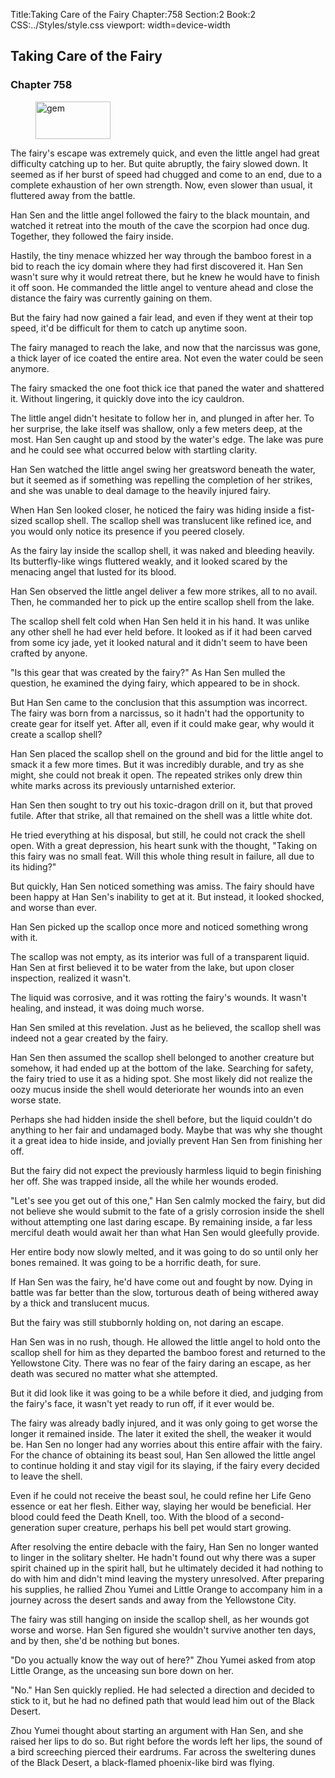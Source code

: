 Title:Taking Care of the Fairy 
Chapter:758 
Section:2 
Book:2 
CSS:../Styles/style.css 
viewport: width=device-width
  
## Taking Care of the Fairy
### Chapter 758
  
<figure>
	<img src="../Images/gem.gif" alt="gem" id="gem" width="120" height="60" />
</figure>
  

  
The fairy's escape was extremely quick, and even the little angel had great difficulty catching up to her. But quite abruptly, the fairy slowed down. It seemed as if her burst of speed had chugged and come to an end, due to a complete exhaustion of her own strength. Now, even slower than usual, it fluttered away from the battle.

Han Sen and the little angel followed the fairy to the black mountain, and watched it retreat into the mouth of the cave the scorpion had once dug. Together, they followed the fairy inside.

Hastily, the tiny menace whizzed her way through the bamboo forest in a bid to reach the icy domain where they had first discovered it. Han Sen wasn't sure why it would retreat there, but he knew he would have to finish it off soon. He commanded the little angel to venture ahead and close the distance the fairy was currently gaining on them.

But the fairy had now gained a fair lead, and even if they went at their top speed, it'd be difficult for them to catch up anytime soon.

The fairy managed to reach the lake, and now that the narcissus was gone, a thick layer of ice coated the entire area. Not even the water could be seen anymore.

The fairy smacked the one foot thick ice that paned the water and shattered it. Without lingering, it quickly dove into the icy cauldron.

The little angel didn't hesitate to follow her in, and plunged in after her. To her surprise, the lake itself was shallow, only a few meters deep, at the most. Han Sen caught up and stood by the water's edge. The lake was pure and he could see what occurred below with startling clarity.

Han Sen watched the little angel swing her greatsword beneath the water, but it seemed as if something was repelling the completion of her strikes, and she was unable to deal damage to the heavily injured fairy.

When Han Sen looked closer, he noticed the fairy was hiding inside a fist-sized scallop shell. The scallop shell was translucent like refined ice, and you would only notice its presence if you peered closely.

As the fairy lay inside the scallop shell, it was naked and bleeding heavily. Its butterfly-like wings fluttered weakly, and it looked scared by the menacing angel that lusted for its blood.

Han Sen observed the little angel deliver a few more strikes, all to no avail. Then, he commanded her to pick up the entire scallop shell from the lake.

The scallop shell felt cold when Han Sen held it in his hand. It was unlike any other shell he had ever held before. It looked as if it had been carved from some icy jade, yet it looked natural and it didn't seem to have been crafted by anyone.

"Is this gear that was created by the fairy?" As Han Sen mulled the question, he examined the dying fairy, which appeared to be in shock.

But Han Sen came to the conclusion that this assumption was incorrect. The fairy was born from a narcissus, so it hadn't had the opportunity to create gear for itself yet. After all, even if it could make gear, why would it create a scallop shell?

Han Sen placed the scallop shell on the ground and bid for the little angel to smack it a few more times. But it was incredibly durable, and try as she might, she could not break it open. The repeated strikes only drew thin white marks across its previously untarnished exterior.

Han Sen then sought to try out his toxic-dragon drill on it, but that proved futile. After that strike, all that remained on the shell was a little white dot.

He tried everything at his disposal, but still, he could not crack the shell open. With a great depression, his heart sunk with the thought, "Taking on this fairy was no small feat. Will this whole thing result in failure, all due to its hiding?"

But quickly, Han Sen noticed something was amiss. The fairy should have been happy at Han Sen's inability to get at it. But instead, it looked shocked, and worse than ever.

Han Sen picked up the scallop once more and noticed something wrong with it.

The scallop was not empty, as its interior was full of a transparent liquid. Han Sen at first believed it to be water from the lake, but upon closer inspection, realized it wasn't.

The liquid was corrosive, and it was rotting the fairy's wounds. It wasn't healing, and instead, it was doing much worse.

Han Sen smiled at this revelation. Just as he believed, the scallop shell was indeed not a gear created by the fairy.

Han Sen then assumed the scallop shell belonged to another creature but somehow, it had ended up at the bottom of the lake. Searching for safety, the fairy tried to use it as a hiding spot. She most likely did not realize the oozy mucus inside the shell would deteriorate her wounds into an even worse state.

Perhaps she had hidden inside the shell before, but the liquid couldn't do anything to her fair and undamaged body. Maybe that was why she thought it a great idea to hide inside, and jovially prevent Han Sen from finishing her off.

But the fairy did not expect the previously harmless liquid to begin finishing her off. She was trapped inside, all the while her wounds eroded.

"Let's see you get out of this one," Han Sen calmly mocked the fairy, but did not believe she would submit to the fate of a grisly corrosion inside the shell without attempting one last daring escape. By remaining inside, a far less merciful death would await her than what Han Sen would gleefully provide.

Her entire body now slowly melted, and it was going to do so until only her bones remained. It was going to be a horrific death, for sure.

If Han Sen was the fairy, he'd have come out and fought by now. Dying in battle was far better than the slow, torturous death of being withered away by a thick and translucent mucus.

But the fairy was still stubbornly holding on, not daring an escape.

Han Sen was in no rush, though. He allowed the little angel to hold onto the scallop shell for him as they departed the bamboo forest and returned to the Yellowstone City. There was no fear of the fairy daring an escape, as her death was secured no matter what she attempted.

But it did look like it was going to be a while before it died, and judging from the fairy's face, it wasn't yet ready to run off, if it ever would be.

The fairy was already badly injured, and it was only going to get worse the longer it remained inside. The later it exited the shell, the weaker it would be. Han Sen no longer had any worries about this entire affair with the fairy. For the chance of obtaining its beast soul, Han Sen allowed the little angel to continue holding it and stay vigil for its slaying, if the fairy every decided to leave the shell.

Even if he could not receive the beast soul, he could refine her Life Geno essence or eat her flesh. Either way, slaying her would be beneficial. Her blood could feed the Death Knell, too. With the blood of a second-generation super creature, perhaps his bell pet would start growing.

After resolving the entire debacle with the fairy, Han Sen no longer wanted to linger in the solitary shelter. He hadn't found out why there was a super spirit chained up in the spirit hall, but he ultimately decided it had nothing to do with him and didn't mind leaving the mystery unresolved. After preparing his supplies, he rallied Zhou Yumei and Little Orange to accompany him in a journey across the desert sands and away from the Yellowstone City.

The fairy was still hanging on inside the scallop shell, as her wounds got worse and worse. Han Sen figured she wouldn't survive another ten days, and by then, she'd be nothing but bones.

"Do you actually know the way out of here?" Zhou Yumei asked from atop Little Orange, as the unceasing sun bore down on her.

"No." Han Sen quickly replied. He had selected a direction and decided to stick to it, but he had no defined path that would lead him out of the Black Desert.

Zhou Yumei thought about starting an argument with Han Sen, and she raised her lips to do so. But right before the words left her lips, the sound of a bird screeching pierced their eardrums. Far across the sweltering dunes of the Black Desert, a black-flamed phoenix-like bird was flying.